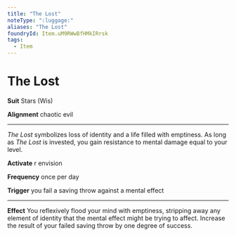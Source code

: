 ```yaml
---
title: "The Lost"
noteType: ":luggage:"
aliases: "The Lost"
foundryId: Item.uM9RWwBfHMkIRrsk
tags:
  - Item
---
```


# The Lost

**Suit** Stars (Wis)

**Alignment** chaotic evil

* * *

_The Lost_ symbolizes loss of identity and a life filled with emptiness. As long as _The Lost_ is invested, you gain resistance to mental damage equal to your level.

**Activate** r envision

**Frequency** once per day

**Trigger** you fail a saving throw against a mental effect

* * *

**Effect** You reflexively flood your mind with emptiness, stripping away any element of identity that the mental effect might be trying to affect. Increase the result of your failed saving throw by one degree of success.
